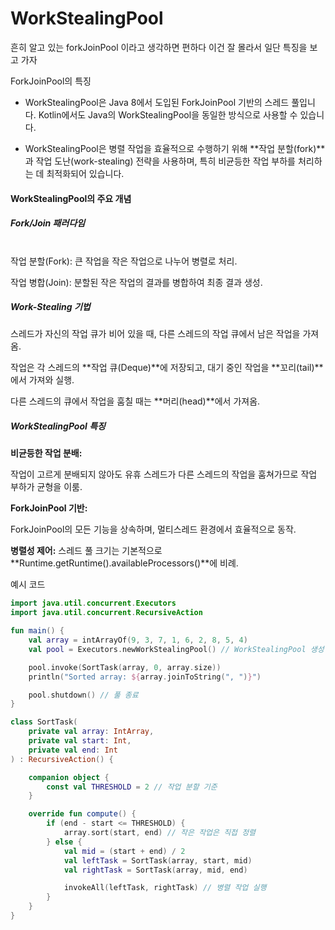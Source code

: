 # WorkStealingPool

흔히 알고 있는 forkJoinPool 이라고 생각하면 편하다
이건 잘 몰라서 일단 특징을 보고 가자

ForkJoinPool의 특징
<br/>
- WorkStealingPool은 Java 8에서 도입된 ForkJoinPool 기반의 스레드 풀입니다. Kotlin에서도 Java의 WorkStealingPool을 동일한 방식으로 사용할 수 있습니다.

- WorkStealingPool은 병렬 작업을 효율적으로 수행하기 위해 **작업 분할(fork)**과 작업 도난(work-stealing) 전략을 사용하며, 특히 비균등한 작업 부하를 처리하는 데 최적화되어 있습니다.

#### WorkStealingPool의 주요 개념

#####  Fork/Join 패러다임
<br/>
작업 분할(Fork): 큰 작업을 작은 작업으로 나누어 병렬로 처리.

작업 병합(Join): 분할된 작은 작업의 결과를 병합하여 최종 결과 생성.

##### Work-Stealing 기법
스레드가 자신의 작업 큐가 비어 있을 때, 다른 스레드의 작업 큐에서 남은 작업을 가져옴.

작업은 각 스레드의 **작업 큐(Deque)**에 저장되고, 대기 중인 작업을 **꼬리(tail)**에서 가져와 실행.

다른 스레드의 큐에서 작업을 훔칠 때는 **머리(head)**에서 가져옴.

##### WorkStealingPool 특징
**비균등한 작업 분배:**

작업이 고르게 분배되지 않아도 유휴 스레드가 다른 스레드의 작업을 훔쳐가므로 작업 부하가 균형을 이룸.

**ForkJoinPool 기반:**

ForkJoinPool의 모든 기능을 상속하며, 멀티스레드 환경에서 효율적으로 동작.

**병렬성 제어:**
스레드 풀 크기는 기본적으로 **Runtime.getRuntime().availableProcessors()**에 비례.

예시 코드

```kotlin
import java.util.concurrent.Executors
import java.util.concurrent.RecursiveAction

fun main() {
    val array = intArrayOf(9, 3, 7, 1, 6, 2, 8, 5, 4)
    val pool = Executors.newWorkStealingPool() // WorkStealingPool 생성

    pool.invoke(SortTask(array, 0, array.size))
    println("Sorted array: ${array.joinToString(", ")}")

    pool.shutdown() // 풀 종료
}

class SortTask(
    private val array: IntArray,
    private val start: Int,
    private val end: Int
) : RecursiveAction() {

    companion object {
        const val THRESHOLD = 2 // 작업 분할 기준
    }

    override fun compute() {
        if (end - start <= THRESHOLD) {
            array.sort(start, end) // 작은 작업은 직접 정렬
        } else {
            val mid = (start + end) / 2
            val leftTask = SortTask(array, start, mid)
            val rightTask = SortTask(array, mid, end)

            invokeAll(leftTask, rightTask) // 병렬 작업 실행
        }
    }
}
```